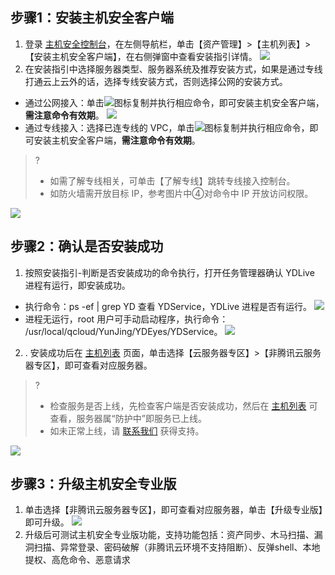 ## 步骤1：安装主机安全客户端
1. 登录 [主机安全控制台](https://console.cloud.tencent.com/cwp)，在左侧导航栏，单击【资产管理】>【主机列表】>【安装主机安全客户端】，在右侧弹窗中查看安装指引详情。
![](https://main.qcloudimg.com/raw/441b708a82bd74ffbfced3cd38755e2d.png)
2. 在安装指引中选择服务器类型、服务器系统及推荐安装方式，如果是通过专线打通云上云外的话，选择专线安装方式，否则选择公网的安装方式。
 -  通过公网接入：单击![](https://main.qcloudimg.com/raw/ee7c3909138988a9d940625444e5611e.png)图标复制并执行相应命令，即可安装主机安全客户端，**需注意命令有效期**。
![](https://main.qcloudimg.com/raw/b8efaca6cdb3a09ce999d7b457d31310.png)
 - 通过专线接入：选择已连专线的 VPC，单击![](https://main.qcloudimg.com/raw/ee7c3909138988a9d940625444e5611e.png)图标复制并执行相应命令，即可安装主机安全客户端，**需注意命令有效期**。
 >?
 >- 如需了解专线相关，可单击【了解专线】跳转专线接入控制台。
 >- 如防火墙需开放目标 IP，参考图片中④对命令中 IP 开放访问权限。
 >
![](https://main.qcloudimg.com/raw/d06875df92e13023719c9959fffcc28a.png)
## 步骤2：确认是否安装成功
1. 按照安装指引-判断是否安装成功的命令执行，打开任务管理器确认 YDLive 进程有运行，即安装成功。
 - 执行命令：ps -ef | grep YD 查看 YDService，YDLive 进程是否有运行。
 ![](https://main.qcloudimg.com/raw/5e3ace326cfd8af505fc036f91e59889.png)
 - 进程无运行，root 用户可手动启动程序，执行命令： /usr/local/qcloud/YunJing/YDEyes/YDService。
![](https://main.qcloudimg.com/raw/5c9046408da551f5b4b89ff6bd5150ac.png)
2. . 安装成功后在 [主机列表](https://console.cloud.tencent.com/cwp/asset/machine) 页面，单击选择【云服务器专区】>【非腾讯云服务器专区】，即可查看对应服务器。
>?
>- 检查服务是否上线，先检查客户端是否安装成功，然后在 [主机列表](https://console.cloud.tencent.com/cwp/asset/machine)  可查看，服务器属“防护中”即服务已上线。
>- 如未正常上线，请 [联系我们](https://cloud.tencent.com/act/event/connect-service) 获得支持。
>
![](https://main.qcloudimg.com/raw/997ef875adacabb9a545b92055c94daf.png)
## 步骤3：升级主机安全专业版
1. 单击选择【非腾讯云服务器专区】，即可查看对应服务器，单击【升级专业版】即可升级。
![](https://main.qcloudimg.com/raw/b3f81dd25a1c3d53d7728b6836e0b210.png)
2. 升级后可测试主机安全专业版功能，支持功能包括：资产同步、木马扫描、漏洞扫描、异常登录、密码破解（非腾讯云环境不支持阻断）、反弹shell、本地提权、高危命令、恶意请求
